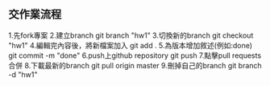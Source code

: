 ## 交作業流程
1.先fork專案 
2.建立branch git branch "hw1" 
3.切換新的branch git checkout "hw1" 
4.編輯完內容後，將新檔案加入 git add . 
5.為版本增加敘述(例如:done) git commit -m "done" 
6.push上github repository git push 
7.點擊pull requests合併 
8.下載最新的branch git pull origin master 
9.刪掉自己的branch git branch -d "hw1"

